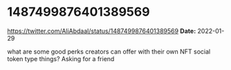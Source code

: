 # 1487499876401389569
https://twitter.com/AliAbdaal/status/1487499876401389569
**Date:** 2022-01-29

what are some good perks creators can offer with their own NFT social token type things? Asking for a friend
